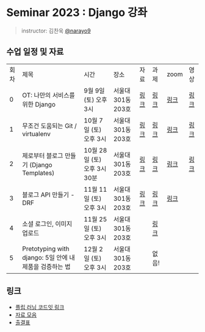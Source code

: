 # Seminar 2023 : Django 강좌

> instructor: 김찬욱 [@narayo9](https://github.com/narayo9)

## 수업 일정 및 자료
<table>
  <tr>
    <td>회차</td>
    <td>제목</td>
    <td>시간</td>
    <td>장소</td>
    <td>자료</td>
    <td>과제</td>
    <td>zoom</td>
    <td>영상</td>
  </tr>
  <tr>
    <td>0</td>
    <td>OT: 나만의 서비스를 위한 Django</td>
    <td>9월 9일 (토) 오후 3시</td>
    <td>서울대 301동 203호</td>
    <td><a href="https://www.icloud.com/keynote/0a9vwAXNX6-OoAm5HAxjQsbiw#django_21.5_00">링크</a></td>
    <td><a href="https://github.com/wafflestudio/seminar-2023-django-assignment/tree/main/00">링크</a></td>
    <td><a href="https://snu-ac-kr.zoom.us/j/93637182243?pwd=RjFLZlVLMjRYbXVFNGVmKzlOLzZ3QT09">링크</a></td>
    <td><a href="https://www.youtube.com/watch?v=F0bRIHs5mjA&list=PLzNDswlnDlcPhEyp7D6VFj04ve6cYgAXA&index=1">링크</a></td>
  </tr>
  <tr>
    <td>1</td>
    <td>무조건 도움되는 Git / virtualenv</td>
    <td>10월 7일 (토) 오후 3시</td>
    <td>서울대 301동 203호</td>
    <td><a href="https://github.com/wafflestudio/seminar-2023/blob/main/django/01/01.pdf">링크</a></td>
    <td><a href="https://github.com/wafflestudio/seminar-2023-django-assignment/tree/main/01">링크</a></td>
    <td><a href="https://snu-ac-kr.zoom.us/j/92954909420?pwd=TEdXaXgvNFFwUzV1M25WTnZLdkRRdz09">링크</a></td>
    <td><a href="https://www.youtube.com/watch?v=wSSOCOcvQew&list=PLzNDswlnDlcPhEyp7D6VFj04ve6cYgAXA&index=2">링크</a></td>
  </tr>
  <tr>
    <td>2</td>
    <td>제로부터 블로그 만들기 (Django Templates)</td>
    <td>10월 28일 (토) 오후 3시 30분</td>
    <td>서울대 301동 203호</td>
    <td><a href="https://narayo9-snu.notion.site/59e0021641a846bebff8b9b71f54dcec?pvs=4">링크</a></td>
    <td><a href="https://github.com/wafflestudio/seminar-2023-django-assignment/tree/main/02">링크</a></td>
    <td><a href="https://snu-ac-kr.zoom.us/j/94671721419">링크</a></td>
    <td><a href="https://www.youtube.com/watch?v=hlsiLNPyWhM&list=PLzNDswlnDlcPhEyp7D6VFj04ve6cYgAXA&index=3">링크</a></td>
  </tr>
  <tr>
    <td>3</td>
    <td>블로그 API 만들기 - DRF</td>
    <td>11월 11일 (토) 오후 3시</td>
    <td>서울대 301동 203호</td>
    <td><a href="https://github.com/wafflestudio/seminar-2023/blob/main/django/03/03-django-seminar-21.5.pdf">링크</a></td>
    <td><a href="https://github.com/wafflestudio/seminar-2023-django-assignment/tree/main/03">링크</a></td>
    <td><a href="https://snu-ac-kr.zoom.us/j/92525519662?pwd=ZWx6VlNpWVBjdkptOEhndUxYNXV6UT09">링크</a></td>
    <td></td>
  </tr>
  <tr>
    <td>4</td>
    <td>소셜 로그인, 이미지 업로드</td>
    <td>11월 25일 (토) 오후 3시</td>
    <td>서울대 301동 203호</td>
    <td></td>
    <td><a href="https://github.com/wafflestudio/seminar-2023-django-assignment/tree/main/04">링크</a></td>
    <td></td>
    <td></td>
  </tr>
  <tr>
    <td>5</td>
    <td>Pretotyping with django: 5일 안에 내 제품을 검증하는 법</td>
    <td>12월 2일 (토) 오후 3시</td>
    <td>서울대 301동 203호</td>
    <td></td>
    <td>없음!</td>
    <td></td>
    <td></td>
  </tr>
  </table>

## 링크

- [플립 러닝 코드잇 링크](https://www.codeit.kr/paths/python-fullstack-developer?categoryId=6482cda0014b184405fe33b1)
- [자료 모음](https://drive.google.com/drive/folders/1ce8bqn45MqV25voD-6mMKFIRdwZo_h79?usp=drive_link)
- [출결표](https://docs.google.com/spreadsheets/d/1FGmSCwnbz0vlOmjtrsOdYU6cuH8jN7MoBtFI9hZdi1E/edit#gid=0)